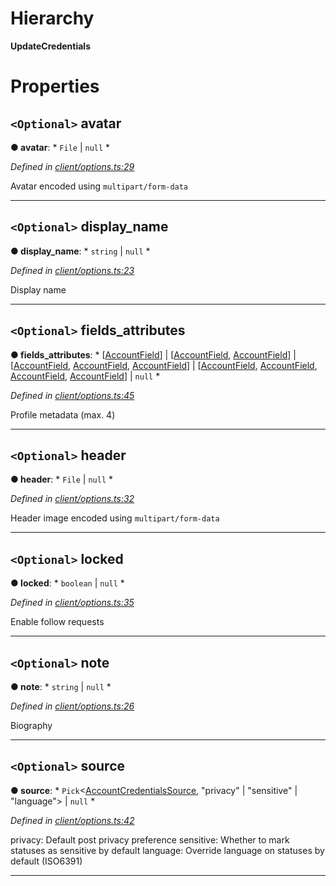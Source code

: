 

# Hierarchy

**UpdateCredentials**

# Properties

<a id="avatar"></a>

## `<Optional>` avatar

**● avatar**: * `File` &#124; `null`
*

*Defined in [client/options.ts:29](https://github.com/lagunehq/core/blob/5d4ee10/src/client/options.ts#L29)*

Avatar encoded using `multipart/form-data`

___
<a id="display_name"></a>

## `<Optional>` display_name

**● display_name**: * `string` &#124; `null`
*

*Defined in [client/options.ts:23](https://github.com/lagunehq/core/blob/5d4ee10/src/client/options.ts#L23)*

Display name

___
<a id="fields_attributes"></a>

## `<Optional>` fields_attributes

**● fields_attributes**: * [[AccountField](_entities_account_.accountfield.md)] &#124; [[AccountField](_entities_account_.accountfield.md), [AccountField](_entities_account_.accountfield.md)] &#124; [[AccountField](_entities_account_.accountfield.md), [AccountField](_entities_account_.accountfield.md), [AccountField](_entities_account_.accountfield.md)] &#124; [[AccountField](_entities_account_.accountfield.md), [AccountField](_entities_account_.accountfield.md), [AccountField](_entities_account_.accountfield.md), [AccountField](_entities_account_.accountfield.md)] &#124; `null`
*

*Defined in [client/options.ts:45](https://github.com/lagunehq/core/blob/5d4ee10/src/client/options.ts#L45)*

Profile metadata (max. 4)

___
<a id="header"></a>

## `<Optional>` header

**● header**: * `File` &#124; `null`
*

*Defined in [client/options.ts:32](https://github.com/lagunehq/core/blob/5d4ee10/src/client/options.ts#L32)*

Header image encoded using `multipart/form-data`

___
<a id="locked"></a>

## `<Optional>` locked

**● locked**: * `boolean` &#124; `null`
*

*Defined in [client/options.ts:35](https://github.com/lagunehq/core/blob/5d4ee10/src/client/options.ts#L35)*

Enable follow requests

___
<a id="note"></a>

## `<Optional>` note

**● note**: * `string` &#124; `null`
*

*Defined in [client/options.ts:26](https://github.com/lagunehq/core/blob/5d4ee10/src/client/options.ts#L26)*

Biography

___
<a id="source"></a>

## `<Optional>` source

**● source**: * `Pick`<[AccountCredentialsSource](_entities_account_.accountcredentialssource.md),  "privacy" &#124; "sensitive" &#124; "language"> &#124; `null`
*

*Defined in [client/options.ts:42](https://github.com/lagunehq/core/blob/5d4ee10/src/client/options.ts#L42)*

privacy: Default post privacy preference sensitive: Whether to mark statuses as sensitive by default language: Override language on statuses by default (ISO6391)

___


